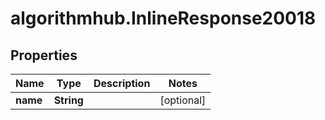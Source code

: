 # algorithmhub.InlineResponse20018

## Properties
Name | Type | Description | Notes
------------ | ------------- | ------------- | -------------
**name** | **String** |  | [optional] 



